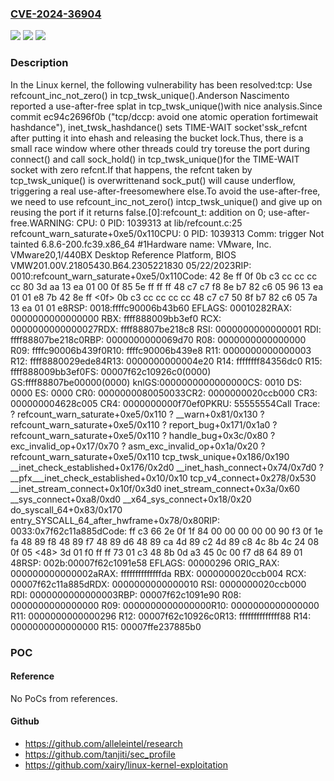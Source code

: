 ### [CVE-2024-36904](https://cve.mitre.org/cgi-bin/cvename.cgi?name=CVE-2024-36904)
![](https://img.shields.io/static/v1?label=Product&message=Linux&color=blue)
![](https://img.shields.io/static/v1?label=Version&message=ec94c2696f0b%3C%2084546cc1aeeb%20&color=brighgreen)
![](https://img.shields.io/static/v1?label=Vulnerability&message=n%2Fa&color=brighgreen)

### Description

In the Linux kernel, the following vulnerability has been resolved:tcp: Use refcount_inc_not_zero() in tcp_twsk_unique().Anderson Nascimento reported a use-after-free splat in tcp_twsk_unique()with nice analysis.Since commit ec94c2696f0b ("tcp/dccp: avoid one atomic operation fortimewait hashdance"), inet_twsk_hashdance() sets TIME-WAIT socket'ssk_refcnt after putting it into ehash and releasing the bucket lock.Thus, there is a small race window where other threads could try toreuse the port during connect() and call sock_hold() in tcp_twsk_unique()for the TIME-WAIT socket with zero refcnt.If that happens, the refcnt taken by tcp_twsk_unique() is overwrittenand sock_put() will cause underflow, triggering a real use-after-freesomewhere else.To avoid the use-after-free, we need to use refcount_inc_not_zero() intcp_twsk_unique() and give up on reusing the port if it returns false.[0]:refcount_t: addition on 0; use-after-free.WARNING: CPU: 0 PID: 1039313 at lib/refcount.c:25 refcount_warn_saturate+0xe5/0x110CPU: 0 PID: 1039313 Comm: trigger Not tainted 6.8.6-200.fc39.x86_64 #1Hardware name: VMware, Inc. VMware20,1/440BX Desktop Reference Platform, BIOS VMW201.00V.21805430.B64.2305221830 05/22/2023RIP: 0010:refcount_warn_saturate+0xe5/0x110Code: 42 8e ff 0f 0b c3 cc cc cc cc 80 3d aa 13 ea 01 00 0f 85 5e ff ff ff 48 c7 c7 f8 8e b7 82 c6 05 96 13 ea 01 01 e8 7b 42 8e ff <0f> 0b c3 cc cc cc cc 48 c7 c7 50 8f b7 82 c6 05 7a 13 ea 01 01 e8RSP: 0018:ffffc90006b43b60 EFLAGS: 00010282RAX: 0000000000000000 RBX: ffff888009bb3ef0 RCX: 0000000000000027RDX: ffff88807be218c8 RSI: 0000000000000001 RDI: ffff88807be218c0RBP: 0000000000069d70 R08: 0000000000000000 R09: ffffc90006b439f0R10: ffffc90006b439e8 R11: 0000000000000003 R12: ffff8880029ede84R13: 0000000000004e20 R14: ffffffff84356dc0 R15: ffff888009bb3ef0FS:  00007f62c10926c0(0000) GS:ffff88807be00000(0000) knlGS:0000000000000000CS:  0010 DS: 0000 ES: 0000 CR0: 0000000080050033CR2: 0000000020ccb000 CR3: 000000004628c005 CR4: 0000000000f70ef0PKRU: 55555554Call Trace: <TASK> ? refcount_warn_saturate+0xe5/0x110 ? __warn+0x81/0x130 ? refcount_warn_saturate+0xe5/0x110 ? report_bug+0x171/0x1a0 ? refcount_warn_saturate+0xe5/0x110 ? handle_bug+0x3c/0x80 ? exc_invalid_op+0x17/0x70 ? asm_exc_invalid_op+0x1a/0x20 ? refcount_warn_saturate+0xe5/0x110 tcp_twsk_unique+0x186/0x190 __inet_check_established+0x176/0x2d0 __inet_hash_connect+0x74/0x7d0 ? __pfx___inet_check_established+0x10/0x10 tcp_v4_connect+0x278/0x530 __inet_stream_connect+0x10f/0x3d0 inet_stream_connect+0x3a/0x60 __sys_connect+0xa8/0xd0 __x64_sys_connect+0x18/0x20 do_syscall_64+0x83/0x170 entry_SYSCALL_64_after_hwframe+0x78/0x80RIP: 0033:0x7f62c11a885dCode: ff c3 66 2e 0f 1f 84 00 00 00 00 00 90 f3 0f 1e fa 48 89 f8 48 89 f7 48 89 d6 48 89 ca 4d 89 c2 4d 89 c8 4c 8b 4c 24 08 0f 05 <48> 3d 01 f0 ff ff 73 01 c3 48 8b 0d a3 45 0c 00 f7 d8 64 89 01 48RSP: 002b:00007f62c1091e58 EFLAGS: 00000296 ORIG_RAX: 000000000000002aRAX: ffffffffffffffda RBX: 0000000020ccb004 RCX: 00007f62c11a885dRDX: 0000000000000010 RSI: 0000000020ccb000 RDI: 0000000000000003RBP: 00007f62c1091e90 R08: 0000000000000000 R09: 0000000000000000R10: 0000000000000000 R11: 0000000000000296 R12: 00007f62c10926c0R13: ffffffffffffff88 R14: 0000000000000000 R15: 00007ffe237885b0 </TASK>

### POC

#### Reference
No PoCs from references.

#### Github
- https://github.com/alleleintel/research
- https://github.com/tanjiti/sec_profile
- https://github.com/xairy/linux-kernel-exploitation


